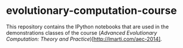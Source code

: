 evolutionary-computation-course
===============================

This repository contains the IPython notebooks that are used in the demonstrations classes of the course (_Advanced Evolutionary Computation: Theory and Practice_)[http://lmarti.com/aec-2014]. 
